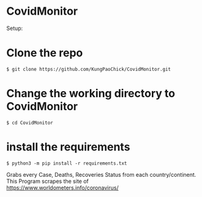 # CovidMonitor

Setup:

# Clone the repo
```$ git clone https://github.com/KungPaoChick/CovidMonitor.git```

# Change the working directory to CovidMonitor
```$ cd CovidMonitor```

# install the requirements
```$ python3 -m pip install -r requirements.txt```


Grabs every Case, Deaths, Recoveries Status from each country/continent.
This Program scrapes the site of https://www.worldometers.info/coronavirus/
